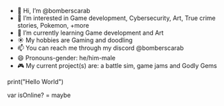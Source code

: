 - 👋 Hi, I’m @bomberscarab
- 👀 I’m interested in Game development, Cybersecurity, Art, True crime stories, Pokemon, +more
- 🌱 I’m currently learning Game development and Art
- ☀️ My hobbies are Gaming and doodling
- 📫 You can reach me through my discord @bomberscarab
- 😄 Pronouns-gender: he/him-male
- 🎮 My current project(s) are: a battle sim, game jams and Godly Gems

print("Hello World")

var isOnline? = maybe
